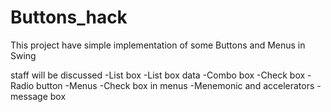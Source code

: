 # Buttons_hack
This project have simple implementation of some Buttons and Menus in Swing

staff will be discussed 
-List box 
-List box data 
-Combo box 
-Check box 
-Radio button 
-Menus 
-Check box in menus 
-Menemonic and accelerators
-message box 
